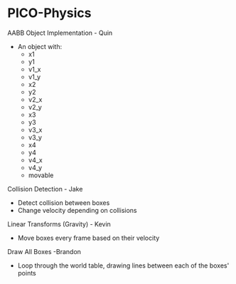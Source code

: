 # PICO-Physics
AABB Object Implementation - Quin
- An object with:
  - x1
  - y1
  - v1_x
  - v1_y
  - x2
  - y2
  - v2_x
  - v2_y
  - x3
  - y3
  - v3_x
  - v3_y
  - x4
  - y4
  - v4_x
  - v4_y
  - movable

Collision Detection - Jake
- Detect collision between boxes
- Change velocity depending on collisions

Linear Transforms (Gravity) - Kevin
- Move boxes every frame based on their velocity

Draw All Boxes -Brandon
- Loop through the world table, drawing lines between each of the boxes' points
